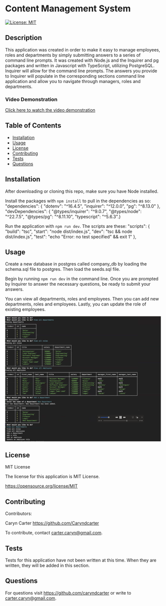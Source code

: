 # Content Management System 
[![License: MIT](https://img.shields.io/badge/License-MIT-yellow.svg)](https://opensource.org/licenses/MIT)

## Description

This application was created in order to make it easy to manage employees, roles and departments by simply submitting answers to a series of command line prompts.  It was created with Node.js and the Inquirer and pg packages and written in Javascript with TypeScript, utilizing PostgreSQL.  Inquirer will allow for the command line prompts.  The answers you provide to Inquirer will populate in the corresponding sections command line application and allow you to navigate through managers, roles and departments. 

### Video Demonstration
[Click here to watch the video demonstration](https://youtu.be/kmLvi4EJv2E)

## Table of Contents
- [Installation](#installation)
- [Usage](#usage)
- [License](#license)
- [Contributing](#contributing)
- [Tests](#tests)
- [Questions](#questions)

## Installation

After downloading or cloning this repo, make sure you have Node installed.  

Install the packages with ``npm install`` to pull in the dependencies as so: 
 "dependencies": {
    "dotenv": "^16.4.5",
    "inquirer": "^12.0.0",
    "pg": "^8.13.0"
  },
  "devDependencies": {
    "@types/inquirer": "^9.0.7",
    "@types/node": "^22.7.5",
    "@types/pg": "^8.11.10",
    "typescript": "^5.6.3".}

  Run the application with ``npm run dev``.  The scripts are these: 
    "scripts": {
    "build": "tsc",
    "start": "node dist/index.js",
    "dev": "tsc && node dist/index.js", 
    "test": "echo \"Error: no test specified\" && exit 1"
  },

## Usage

Create a new database in postgres called company_db by loading the schema.sql file to postgres. Then load the seeds.sql file.  

Begin by running ``npm run dev`` in the command line. Once you are prompted by Inquirer to answer the necessary questions, be ready to submit your answers.  

You can view all departments, roles and employees.  Then you can add new departments, roles and employees.  Lastly, you can update the role of existing employees.  

![Demo](./cms-screenshot.png)


## License

MIT License

The license for this application is MIT License.

https://opensource.org/license/MIT

## Contributing

Contributors: 

Caryn Carter https://github.com/Caryndcarter 

To contribute, contact carter.caryn@gmail.com.

## Tests

Tests for this application have not been written at this time.  When they are written, they will be added in this section.  


## Questions

For questions visit https://github.com/caryndcarter or write to carter.caryn@gmail.com.


